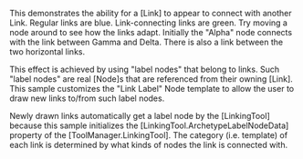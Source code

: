 ﻿This demonstrates the ability for a [Link] to appear to connect with another Link.
Regular links are blue. Link-connecting links are green.
Try moving a node around to see how the links adapt.
Initially the "Alpha" node connects with the link between Gamma and Delta.
There is also a link between the two horizontal links.

This effect is achieved by using "label nodes" that belong to links.
Such "label nodes" are real [Node]s that are referenced from their owning [Link].
This sample customizes the "Link Label" Node template to allow the user to draw new links to/from such label nodes.

Newly drawn links automatically get a label node by the [LinkingTool] because this sample initializes
the [LinkingTool.ArchetypeLabelNodeData] property of the [ToolManager.LinkingTool].
The category (i.e. template) of each link is determined by what kinds of nodes the link is connected with.